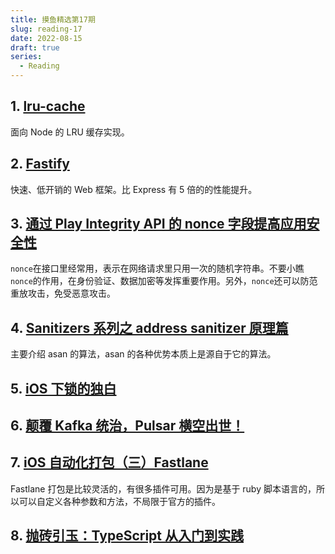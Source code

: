 ```yaml
---
title: 摸鱼精选第17期
slug: reading-17
date: 2022-08-15
draft: true
series:
  - Reading
---
```


## 1. [lru-cache](https://github.com/isaacs/node-lru-cache)

面向 Node 的 LRU 缓存实现。

## 2. [Fastify](https://github.com/fastify/fastify)

快速、低开销的 Web 框架。比 Express 有 5 倍的的性能提升。

## 3. [通过 Play Integrity API 的 nonce 字段提高应用安全性](https://mp.weixin.qq.com/s/Y8J907aGsA3nP_fxIFC11w)

`nonce`在接口里经常用，表示在网络请求里只用一次的随机字符串。不要小瞧`nonce`的作用，在身份验证、数据加密等发挥重要作用。另外，`nonce`还可以防范重放攻击，免受恶意攻击。

## 4. [Sanitizers 系列之 address sanitizer 原理篇](https://mp.weixin.qq.com/s/1lZNjVshnglNWBNsrxhkhg)

主要介绍 asan 的算法，asan 的各种优势本质上是源自于它的算法。

## 5. [iOS 下锁的独白](https://mp.weixin.qq.com/s/3d365xrDKp7TwwY_htloiA)

## 6. [颠覆 Kafka 统治，Pulsar 横空出世！](https://mp.weixin.qq.com/s/JDy5YoUZZyZ5Dx2BA_pWGA)

## 7. [iOS 自动化打包（三）Fastlane](https://mp.weixin.qq.com/s?__biz=Mzg2NjI0NTQ2OQ==&mid=2247485568&idx=1&sn=5d84d046cbbbcfb49e7953ea264ba01c&chksm=ce4c86b2f93b0fa449a961fd56d52926fad61c2001b29c283dc6cf64317affe55fc2b279d9a4&scene=178&cur_album_id=2353161440247054338#rd)

Fastlane 打包是比较灵活的，有很多插件可用。因为是基于 ruby 脚本语言的，所以可以自定义各种参数和方法，不局限于官方的插件。

## 8. [抛砖引玉：TypeScript 从入门到实践](https://mp.weixin.qq.com/s/owtE_7PVLyz5XqwGofaTZg)
